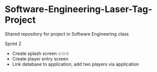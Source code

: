 # Software-Engineering-Laser-Tag-Project
Shared repository for project in Software Engineering class

Sprint 2
- Create splash screen ✩✩✩
- Create player entry screen
- Link database to application, add two players via application
